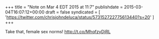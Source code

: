 +++
title = "Note on Mar 4 EDT 2015 at 11:7"
publishdate = 2015-03-04T16:07:12+00:00
draft = false
syndicated = [ 'https://twitter.com/chrisjohndeluca/status/573152722775613440?s=20' ]
+++

Take that, female sex norms! http://t.co/MhqfzyDjRL

